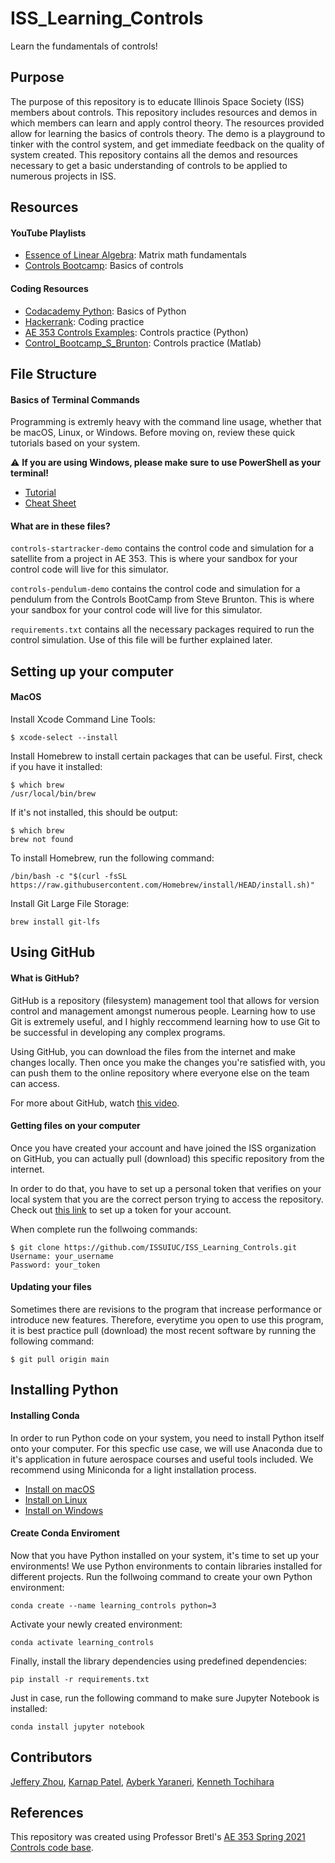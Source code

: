 # ISS_Learning_Controls
Learn the fundamentals of controls!

## Purpose

The purpose of this repository is to educate Illinois Space Society (ISS) members about controls. This repository includes resources and demos in which members can learn and apply control theory. The resources provided allow for learning the basics of controls theory. The demo is a playground to tinker with the control system, and get immediate feedback on the quality of system created. This repository contains all the demos and resources necessary to get a basic understanding of controls to be applied to numerous projects in ISS.

## Resources
#### YouTube Playlists

- [Essence of Linear Algebra](https://www.youtube.com/watch?v=kjBOesZCoqc&list=PL0-GT3co4r2y2YErbmuJw2L5tW4Ew2O5B): Matrix math fundamentals
- [Controls Bootcamp](https://www.youtube.com/watch?v=Pi7l8mMjYVE&list=PLMrJAkhIeNNR20Mz-VpzgfQs5zrYi085m): Basics of controls

#### Coding Resources

- [Codacademy Python](https://www.codecademy.com/learn/learn-python): Basics of Python
- [Hackerrank](https://www.hackerrank.com): Coding practice
- [AE 353 Controls Examples](https://github.com/tbretl/ae353-sp21/tree/main/examples): Controls practice (Python)
- [Control_Bootcamp_S_Brunton](https://github.com/bertozzijr/Control_Bootcamp_S_Brunton): Controls practice (Matlab)
## File Structure

#### Basics of Terminal Commands

Programming is extremly heavy with the command line usage, whether that be macOS, Linux, or Windows. Before moving on, review these quick tutorials based on your system. 

:warning: **If you are using Windows, please make sure to use PowerShell as your terminal!**

- [Tutorial](https://github.com/ISSUIUC/ISS_Learning_Controls.git)
- [Cheat Sheet](https://www.guru99.com/linux-commands-cheat-sheet.html)

#### What are in these files?

`controls-startracker-demo` contains the control code and simulation for a satellite from a project in AE 353. This is where your sandbox for your control code will live for this simulator. 

`controls-pendulum-demo` contains the control code and simulation for a pendulum from the Controls BootCamp from Steve Brunton. This is where your sandbox for your control code will live for this simulator. 

`requirements.txt` contains all the necessary packages required to run the control simulation. Use of this file will be further explained later. 

## Setting up your computer

#### MacOS

Install Xcode Command Line Tools:

```
$ xcode-select --install
```

Install Homebrew to install certain packages that can be useful. First, check if you have it installed:

```
$ which brew
/usr/local/bin/brew
```

If it's not installed, this should be output:
```
$ which brew
brew not found
```

To install Homebrew, run the following command:
```
/bin/bash -c "$(curl -fsSL https://raw.githubusercontent.com/Homebrew/install/HEAD/install.sh)"
```

Install Git Large File Storage:
```
brew install git-lfs
```

## Using GitHub

#### What is GitHub?

GitHub is a repository (filesystem) management tool that allows for version control and management amongst numerous people. Learning how to use Git is extremely useful, and I highly reccommend learning how to use Git to be successful in developing any complex programs.

Using GitHub, you can download the files from the internet and make changes locally. Then once you make the changes you're satisfied with, you can push them to the online repository where everyone else on the team can access.

For more about GitHub, watch [this video](https://www.youtube.com/watch?v=w3jLJU7DT5E).

#### Getting files on your computer

Once you have created your account and have joined the ISS organization on GitHub, you can actually pull (download) this specific repository from the internet.

In order to do that, you have to set up a personal token that verifies on your local system that you are the correct person trying to access the repository. Check out [this link](https://docs.github.com/en/github/authenticating-to-github/keeping-your-account-and-data-secure/creating-a-personal-access-token) to set up a token for your account. 

When complete run the follwoing commands:

```
$ git clone https://github.com/ISSUIUC/ISS_Learning_Controls.git
Username: your_username
Password: your_token
```

#### Updating your files

Sometimes there are revisions to the program that increase performance or introduce new features. Therefore, everytime you open to use this program, it is best practice pull (download) the most recent software by running the following command:

```
$ git pull origin main
```

## Installing Python

#### Installing Conda

In order to run Python code on your system, you need to install Python itself onto your computer. For this specfic use case, we will use Anaconda due to it's application in future aerospace courses and useful tools included. We recommend using Miniconda for a light installation process.

- [Install on macOS](https://docs.conda.io/projects/conda/en/latest/user-guide/install/macos.html)
- [Install on Linux](https://docs.conda.io/projects/conda/en/latest/user-guide/install/windows.html)
- [Install on Windows](https://docs.conda.io/projects/conda/en/latest/user-guide/install/linux.html)

#### Create Conda Enviroment 

Now that you have Python installed on your system, it's time to set up your environments! We use Python environments to contain libraries installed for different projects. Run the follwoing command to create your own Python environment:

```
conda create --name learning_controls python=3
```

Activate your newly created environment:

```
conda activate learning_controls
```

Finally, install the library dependencies using predefined dependencies:

```
pip install -r requirements.txt
```

Just in case, run the following command to make sure Jupyter Notebook is installed:
```
conda install jupyter notebook
````

## Contributors

[Jeffery Zhou](https://github.com/Jeffery-Zhou-98), [Karnap Patel](https://github.com/karnapp2), [Ayberk Yaraneri](https://github.com/AyberkY), [Kenneth Tochihara](https://github.com/ktt3)

## References

This repository was created using Professor Bretl's [AE 353 Spring 2021 Controls code base](https://github.com/tbretl/ae353-sp21).
